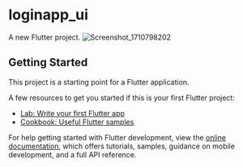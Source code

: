 # loginapp_ui

A new Flutter project.
![Screenshot_1710798202](https://github.com/m-aqsam/Flutter-Applications-Ui/assets/121599719/93db8fab-3ce0-49b3-a41f-28a424365b93)

## Getting Started



This project is a starting point for a Flutter application.

A few resources to get you started if this is your first Flutter project:

- [Lab: Write your first Flutter app](https://docs.flutter.dev/get-started/codelab)
- [Cookbook: Useful Flutter samples](https://docs.flutter.dev/cookbook)

For help getting started with Flutter development, view the
[online documentation](https://docs.flutter.dev/), which offers tutorials,
samples, guidance on mobile development, and a full API reference.
